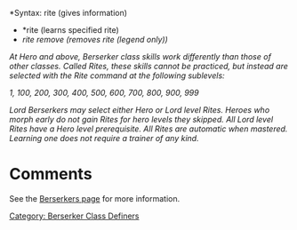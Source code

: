 *Syntax: rite (gives information)  
* *rite <name of rite> (learns specified rite)  
* *rite remove <name of rite> (removes rite (legend only))*

*At Hero and above, Berserker class skills work differently than those
of other classes. Called Rites, these skills cannot be practiced, but
instead are selected with the Rite command at the following sublevels:*

*1, 100, 200, 300, 400, 500, 600, 700, 800, 900, 999*

*Lord Berserkers may select either Hero or Lord level Rites. Heroes who
morph early do not gain Rites for hero levels they skipped. All Lord
level Rites have a Hero level prerequisite. All Rites are automatic when
mastered. Learning one does not require a trainer of any kind.*

# Comments

See the [Berserkers
page](:Category:Berserkers#Berserkers_at_Hero_Tier "wikilink") for more
information.

[Category: Berserker Class
Definers](Category:_Berserker_Class_Definers "wikilink")
